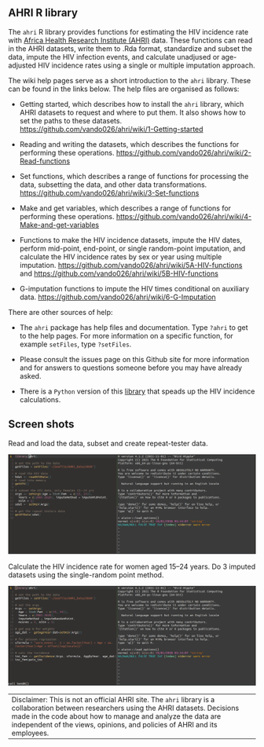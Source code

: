 ## AHRI R library

The `ahri` R library provides functions for estimating the HIV incidence
rate with [Africa Health Research Institute
(AHRI)](https://www.ahri.org/research/#research-department) data. These
functions can read in the AHRI datasets, write them to .Rda format,
standardize and subset the data, impute the HIV infection events, and
calculate unadjused or age-adjusted HIV incidence rates using a single
or multiple imputation approach.

The wiki help pages serve as a short introduction to the `ahri` library.
These can be found in the links below. The help files are organised as
follows:

-   Getting started, which describes how to install the `ahri` library,
    which AHRI datasets to request and where to put them. It also shows
    how to set the paths to these datasets.
    <https://github.com/vando026/ahri/wiki/1-Getting-started>

-   Reading and writing the datasets, which describes the functions for
    performing these operations.
    <https://github.com/vando026/ahri/wiki/2-Read-functions>

-   Set functions, which describes a range of functions for processing
    the data, subsetting the data, and other data transformations.
    <https://github.com/vando026/ahri/wiki/3-Set-functions>

-   Make and get variables, which describes a range of functions for
    performing these operations.
    <https://github.com/vando026/ahri/wiki/4-Make-and-get-variables>

-   Functions to make the HIV incidence datasets, impute the HIV dates,
    perform mid-point, end-point, or single random-point imputation, and
    calculate the HIV incidence rates by sex or year using multiple
    imputation. <https://github.com/vando026/ahri/wiki/5A-HIV-functions>
    and <https://github.com/vando026/ahri/wiki/5B-HIV-functions>

-   G-imputation functions to impute the HIV times conditional on
    auxiliary data.
    <https://github.com/vando026/ahri/wiki/6-G-Imputation>

There are other sources of help:

-   The `ahri` package has help files and documentation. Type `?ahri` to
    get to the help pages. For more information on a specific function,
    for example `setFiles`, type `?setFiles`.

-   Please consult the issues page on this Github site for more
    information and for answers to questions someone before you may have
    already asked.

-   There is a `Python` version of this
    [library](https://github.com/vando026/ahri_py) that speads up the
    HIV incidence calculations.

## Screen shots

Read and load the data, subset and create repeat-tester data.

![demo1](ahri1.gif)

Calculate the HIV incidence rate for women aged 15–24 years. Do 3
imputed datasets using the single-random point method.

![demo2](ahri2.gif)

|                                                                                                                                                                                                                                                                                       |
|---------------------------------------------------------------------------------------------------------------------------------------------------------------------------------------------------------------------------------------------------------------------------------------|
| Disclaimer: This is not an official AHRI site. The `ahri` library is a collaboration between researchers using the AHRI datasets. Decisions made in the code about how to manage and analyze the data are independent of the views, opinions, and policies of AHRI and its employees. |
